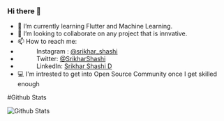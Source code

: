 ### Hi there 👋


- 🌱 I’m currently learning Flutter and Machine Learning.
- 👯 I’m looking to collaborate on any project that is innvative.
- 📫 How to reach me: 
- &nbsp; &nbsp; &nbsp; &nbsp; &nbsp; &nbsp;Instagram : [@srikhar_shashi](https://www.instagram.com/srikhar_shashi/)  
- &nbsp; &nbsp; &nbsp; &nbsp; &nbsp; &nbsp;Twitter: [@SrikharShashi](https://twitter.com/SrikharShashi)  
- &nbsp; &nbsp; &nbsp; &nbsp; &nbsp; &nbsp;LinkedIn: [Srikhar Shashi D](https://www.linkedin.com/in/srikhar-shashi/)  
- 💻 I'm intrested to get into Open Source Community once I get skilled enough  

#Github Stats

![Github Stats](https://github-readme-stats.vercel.app/api?username=srikharshashi&&show_icons=true&title_color=ffffff&icon_color=bb2acf&text_color=daf7dc&bg_color=151515)



